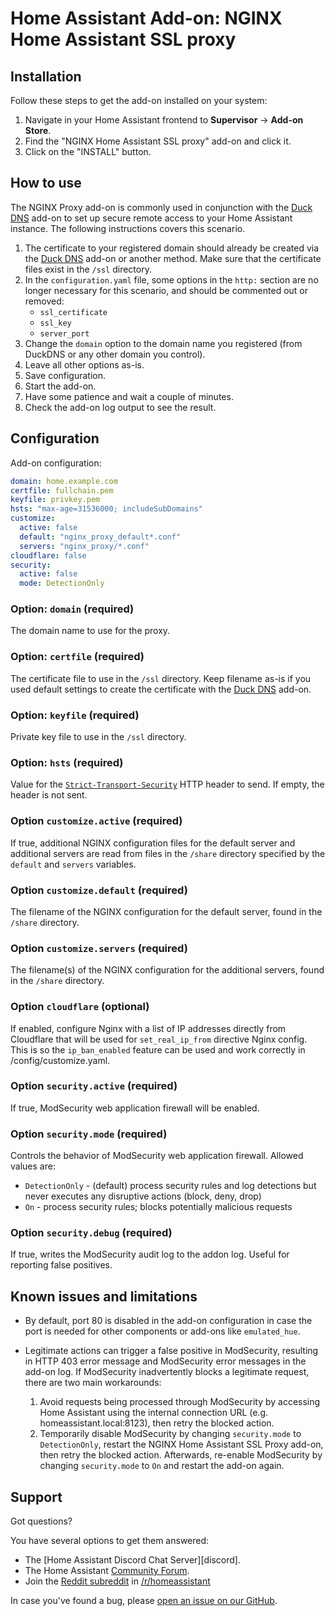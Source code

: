 # Home Assistant Add-on: NGINX Home Assistant SSL proxy

## Installation

Follow these steps to get the add-on installed on your system:

1. Navigate in your Home Assistant frontend to **Supervisor** -> **Add-on Store**.
2. Find the "NGINX Home Assistant SSL proxy" add-on and click it.
3. Click on the "INSTALL" button.

## How to use

The NGINX Proxy add-on is commonly used in conjunction with the [Duck DNS](https://github.com/home-assistant/hassio-addons/tree/master/duckdns) add-on to set up secure remote access to your Home Assistant instance. The following instructions covers this scenario.

1. The certificate to your registered domain should already be created via the [Duck DNS](https://github.com/home-assistant/hassio-addons/tree/master/duckdns) add-on or another method. Make sure that the certificate files exist in the `/ssl` directory.
2. In the `configuration.yaml` file, some options in the `http:` section are no longer necessary for this scenario, and should be commented out or removed:
    - `ssl_certificate`
    - `ssl_key`
    - `server_port`
3. Change the `domain` option to the domain name you registered (from DuckDNS or any other domain you control).
4. Leave all other options as-is.
5. Save configuration.
6. Start the add-on.
7. Have some patience and wait a couple of minutes.
8. Check the add-on log output to see the result.

## Configuration

Add-on configuration:

```yaml
domain: home.example.com
certfile: fullchain.pem
keyfile: privkey.pem
hsts: "max-age=31536000; includeSubDomains"
customize:
  active: false
  default: "nginx_proxy_default*.conf"
  servers: "nginx_proxy/*.conf"
cloudflare: false
security:
  active: false
  mode: DetectionOnly
```

### Option: `domain` (required)

The domain name to use for the proxy.

### Option: `certfile` (required)

The certificate file to use in the `/ssl` directory. Keep filename as-is if you used default settings to create the certificate with the [Duck DNS](https://github.com/home-assistant/hassio-addons/tree/master/duckdns) add-on.

### Option: `keyfile` (required)

Private key file to use in the `/ssl` directory.

### Option: `hsts` (required)

Value for the [`Strict-Transport-Security`][hsts] HTTP header to send. If empty, the header is not sent.

### Option `customize.active` (required)

If true, additional NGINX configuration files for the default server and additional servers are read from files in the `/share` directory specified by the `default` and `servers` variables.

### Option `customize.default` (required)

The filename of the NGINX configuration for the default server, found in the `/share` directory.

### Option `customize.servers` (required)

The filename(s) of the NGINX configuration for the additional servers, found in the `/share` directory.

### Option `cloudflare` (optional)

If enabled, configure Nginx with a list of IP addresses directly from Cloudflare that will be used for `set_real_ip_from` directive Nginx config.
This is so the `ip_ban_enabled` feature can be used and work correctly in /config/customize.yaml.

### Option `security.active` (required)

If true, ModSecurity web application firewall will be enabled.

### Option `security.mode` (required)

Controls the behavior of ModSecurity web application firewall. Allowed values are:
- `DetectionOnly` - (default) process security rules and log detections but never executes any disruptive actions (block, deny, drop)
- `On` - process security rules; blocks potentially malicious requests

### Option `security.debug` (required)

If true, writes the ModSecurity audit log to the addon log. Useful for reporting false positives.

## Known issues and limitations

- By default, port 80 is disabled in the add-on configuration in case the port is needed for other components or add-ons like `emulated_hue`.

- Legitimate actions can trigger a false positive in ModSecurity, resulting in HTTP 403 error message and ModSecurity error messages in the add-on log. If ModSecurity inadvertently blocks a legitimate request, there are two main workarounds:
   1. Avoid requests being processed through ModSecurity by accessing Home Assistant using the internal connection URL (e.g. homeassistant.local:8123), then retry the blocked action.
   2. Temporarily disable ModSecurity by changing `security.mode` to `DetectionOnly`, restart the NGINX Home Assistant SSL Proxy add-on, then retry the blocked action. Afterwards, re-enable ModSecurity by changing `security.mode` to `On` and restart the add-on again.

## Support

Got questions?

You have several options to get them answered:

- The [Home Assistant Discord Chat Server][discord].
- The Home Assistant [Community Forum][forum].
- Join the [Reddit subreddit][reddit] in [/r/homeassistant][reddit]

In case you've found a bug, please [open an issue on our GitHub][issue].

[forum]: https://community.home-assistant.io
[hsts]: https://developer.mozilla.org/en-US/docs/Web/HTTP/Headers/Strict-Transport-Security
[issue]: https://github.com/home-assistant/hassio-addons/issues
[reddit]: https://reddit.com/r/homeassistant
[repository]: https://github.com/hassio-addons/repository